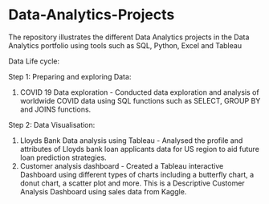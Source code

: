 # Data-Analytics-Projects
The repository illustrates the different Data Analytics projects in the Data Analytics portfolio using tools such as SQL, Python, Excel and Tableau

Data Life cycle:

Step 1: Preparing and exploring Data:

1. COVID 19 Data exploration  - Conducted data exploration and analysis of worldwide COVID data using SQL functions such as SELECT, GROUP BY and JOINS functions.

Step 2: Data Visualisation:

1. Lloyds Bank Data analysis using Tableau - Analysed the profile and attributes of Lloyds bank loan applicants data for US region to aid future loan prediction strategies.
2. Customer analysis dashboard - Created a Tableau interactive Dashboard using different types of charts including a butterfly chart, a donut chart, a scatter plot and more. This is a Descriptive Customer Analysis Dashboard using sales data from Kaggle.
